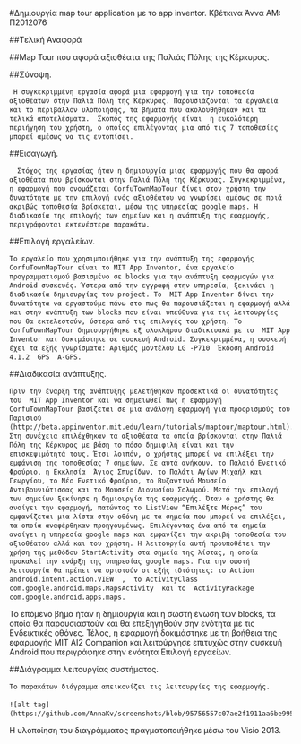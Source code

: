 #Δημιουργία map tour application με το app inventor.
Κβέτκινα Άννα
ΑΜ: Π2012076

##Tελική Αναφορά

##Map Tour που αφορά αξιοθέατα της Παλιάς Πόλης της Κέρκυρας.

##Σύνοψη.
    
     Η συγκεκριμμένη εργασία αφορά μια εφαρμογή για την τοποθεσία αξιοθέατων στην Παλιά Πόλη της Κέρκυρας. Παρουσιάζονται τα εργαλεία και το περιβάλλον υλοποιήσης, τα βήματα που ακολουθήθηκαν και τα τελικά αποτελέσματα.  Σκοπός της εφαρμογής είναι  η ευκολότερη περιήγηση του χρήστη, ο οποίος επιλέγοντας μια από τις 7 τοποθεσίες  μπορεί αμέσως να τις εντοπίσει.

##Εισαγωγή.

      Στόχος της εργασίας ήταν η δημιουργία μιας εφαρμογής που θα αφορά αξιοθέατα που βρίσκονται στην Παλιά Πόλη της Κέρκυρας. Συγκεκριμμένα, η εφαρμογή που ονομάζεται CorfuTownMapTour δίνει στον χρήστη την δυνατότητα με την επιλογή ενός αξιοθέατου να γνωρίσει αμέσως σε ποιά ακριβώς τοποθεσία βρίσκεται, μέσω της υπηρεσίας google maps. Η διαδικασία της επιλογής των σημείων και η ανάπτυξη της εφαρμογής, περιγράφονται εκτενέστερα παρακάτω.

##Επιλογή εργαλείων.
     
    Το εργαλείο που χρησιμποιήθηκε για την ανάπτυξη της εφαρμογής CorfuTownMapTour είναι το MIT App Inventor, ένα εργαλείο προγραμματισμού βασισμένο σε blocks για την ανάπτυξη εφαρμογών για Android συσκευές. Ύστερα από την εγγραφή στην υπηρεσία, ξεκινάει η διαδικασία δημιουργίας του project. Το  MIT App Inventor δίνει την δυνατότητα να εργαστούμε πάνω στο πως θα παρουσιάζεται η εφαρμογή αλλά και στην ανάπτυξη των blocks που είναι υπεύθυνα για τις λειτουργίες που θα εκτελεστούν, ύστερα από τις επιλογές του χρήστη. Το  CorfuTownMapTour δημιουργήθηκε εξ ολοκλήρου διαδικτυακά με το  MIT App Inventor και δοκιμάστηκε σε συσκευή Android. Συγκεκριμμένα, η συσκευή έχει τα εξής γνωρίσματα: Αριθμός μοντέλου LG -P710  Έκδοση Android 4.1.2  GPS  A-GPS. 

##Διαδικασία ανάπτυξης.

    Πριν την έναρξη της ανάπτυξης μελετήθηκαν προσεκτικά οι δυνατότητες του  MIT App Inventor και να σημειωθεί πως η εφαρμογή  CorfuTownMapTour βασίζεται σε μια ανάλογη εφαρμογή για προορισμούς του Παρισιού (http://beta.appinventor.mit.edu/learn/tutorials/maptour/maptour.html).  Στη συνέχεια επιλέχθηκαν τα αξιοθέατα τα οποία βρίσκονται στην Παλιά Πόλη της Κέρκυρας με βάση το πόσο δημιφιλή είναι και την επισκεψιμότητά τους. Έτσι λοιπόν, ο χρήστης μπορεί να επιλέξει την εμφάνιση της τοποθεσίας 7 σημείων. Σε αυτά ανήκουν, το Παλαιό Ενετικό Φρούριο, η Εκκλησία  Άγιος Σπυρίδων, το Παλάτι Αγίων Μιχαήλ και Γεωργίου, το Νέο Ενετικό Φρούριο, το Βυζαντινό Μουσείο Αντιβουνιώτισσας και το Μουσείο Διονυσίου Σολωμού. Μετά την επιλογή των σημείων ξεκίνησε η δημιουργία της εφαρμογής. Όταν ο χρήστης θα ανοίγει την εφαρμογή, πατώντας το ListView “Επιλέξτε Μέρος” του εμφανίζεται μια λίστα στην οθόνη με τα σημεία που μπορεί να επιλέξει, τα οποία αναφέρθηκαν προηγουμένως. Επιλέγοντας ένα από τα σημεία ανοίγει η υπηρεσία google maps και εμφανίζει την ακριβή τοποθεσία του αξιοθέατου αλλά και του χρήστη. Η λειτουργία αυτή προυποθέτει την χρήση της μεθόδου StartActivity στα σημεία της λίστας, η οποία προκαλεί την ενάρξη της υπηρεσίας google maps. Για την σωστή λειτουργία θα πρέπει να οριστούν οι εξής ιδιότητες: το Action android.intent.action.VIEW  ,  το ActivityClass  com.google.android.maps.MapsActivity  και το  ActivityPackage  com.google.android.apps.maps.
Το επόμενο βήμα ήταν η δημιουργία και η σωστή ένωση των blocks, τα οποία θα παρουσιαστούν και θα επεξηγηθούν σην ενότητα με τις Ενδεικτικές οθόνες. Τέλος, η εφαρμογή δοκιμάστηκε με τη βοήθεια της εφαρμογής MIT AI2 Companion και λειτούργησε επιτυχώς στην συσκευή  Android  που περιγράφηκε στην ενότητα Επιλογή εργαείων.

##Διάγραμμα λειτουργίας συστήματος.

    Το παρακάτων διάγραμμα απεικονίζει τις λειτουργίες της εφαρμογής.
	
	![alt tag](https://github.com/AnnaKv/screenshots/blob/95756557c07ae2f1911aa6be995b75d34dd7623b/annas/diagramma.jpg)
Η υλοποίηση του διαγράμματος πραγματοποιήθηκε μέσω του Visio 2013.